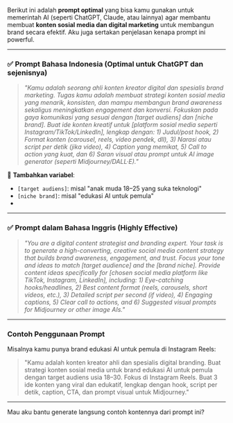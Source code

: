 Berikut ini adalah **prompt optimal** yang bisa kamu gunakan untuk memerintah AI (seperti ChatGPT, Claude, atau lainnya) agar membantu membuat **konten sosial media dan digital marketing** untuk membangun brand secara efektif. Aku juga sertakan penjelasan kenapa prompt ini powerful.

---

### ✅ **Prompt Bahasa Indonesia (Optimal untuk ChatGPT dan sejenisnya)**

> *"Kamu adalah seorang ahli konten kreator digital dan spesialis brand marketing. Tugas kamu adalah membuat strategi konten sosial media yang menarik, konsisten, dan mampu membangun brand awareness sekaligus meningkatkan engagement dan konversi. Fokuskan pada gaya komunikasi yang sesuai dengan [target audiens] dan [niche brand]. Buat ide konten kreatif untuk [platform sosial media seperti Instagram/TikTok/LinkedIn], lengkap dengan: 1) Judul/post hook, 2) Format konten (carousel, reels, video pendek, dll), 3) Narasi atau script per detik (jika video), 4) Caption yang memikat, 5) Call to action yang kuat, dan 6) Saran visual atau prompt untuk AI image generator (seperti Midjourney/DALL·E)."*

📌 **Tambahkan variabel**:
- `[target audiens]`: misal "anak muda 18–25 yang suka teknologi"
- `[niche brand]`: misal "edukasi AI untuk pemula"
- [platform sosial media]: misal "Instagram Reels"

---

### ✅ **Prompt dalam Bahasa Inggris (Highly Effective)**

> *"You are a digital content strategist and branding expert. Your task is to generate a high-converting, creative social media content strategy that builds brand awareness, engagement, and trust. Focus your tone and ideas to match [target audience] and the [brand niche]. Provide content ideas specifically for [chosen social media platform like TikTok, Instagram, LinkedIn], including: 1) Eye-catching hooks/headlines, 2) Best content format (reels, carousels, short videos, etc.), 3) Detailed script per second (if video), 4) Engaging captions, 5) Clear call to actions, and 6) Suggested visual prompts for Midjourney or other image AIs."*

---

### Contoh Penggunaan Prompt

Misalnya kamu punya brand edukasi AI untuk pemula di Instagram Reels:

> "Kamu adalah konten kreator ahli dan spesialis digital branding. Buat strategi konten sosial media untuk brand edukasi AI untuk pemula dengan target audiens usia 18–30. Fokus di Instagram Reels. Buat 3 ide konten yang viral dan edukatif, lengkap dengan hook, script per detik, caption, CTA, dan prompt visual untuk Midjourney."

---

Mau aku bantu generate langsung contoh kontennya dari prompt ini?